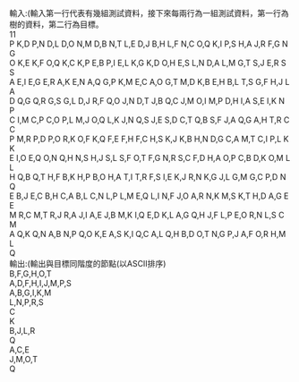 輸入:(輸入第一行代表有幾組測試資料，接下來每兩行為一組測試資料，第一行為樹的資料，第二行為目標。<br>
11<br>
P K,D P,N D,L D,O N,M D,B N,T L,E D,J B,H L,F N,C O,Q K,I P,S H,A J,R F,G N<br>
G<br>
O K,E K,F O,Q K,C K,P E,B P,I E,L K,G K,D O,H E,S L,N D,A L,M G,T S,J E,R S<br>
S<br>
A E,I E,G E,R A,K E,N A,Q G,P K,M E,C A,O G,T M,D K,B E,H B,L T,S G,F H,J L<br>
A<br>
D Q,G Q,R G,S G,L D,J R,F Q,O J,N D,T J,B Q,C J,M O,I M,P D,H I,A S,E I,K N<br>
P<br>
C I,M C,P C,O P,L M,J O,Q L,K J,N Q,S J,E S,D C,T Q,B S,F J,A Q,G A,H T,R C<br>
C<br>
P M,R P,D P,O R,K O,F K,Q F,E F,H F,C H,S K,J K,B H,N D,G C,A M,T C,I P,L K<br>
K<br>
E I,O E,Q O,N Q,H N,S H,J S,L S,F O,T F,G N,R S,C F,D H,A O,P C,B D,K O,M L<br>
L<br>
H Q,B Q,T H,F B,K H,P B,O H,A T,I T,R F,S I,E K,J R,N K,G J,L G,M G,C P,D N<br>
Q<br>
E B,J E,C B,H C,A B,L C,N L,P L,M E,Q L,I N,F J,O A,R N,K M,S K,T H,D A,G E<br>
E<br>
M R,C M,T R,J R,A J,I A,E J,B M,K I,Q E,D K,L A,G Q,H J,F L,P E,O R,N L,S C<br>
M<br>
A Q,K Q,N A,B N,P Q,O K,E A,S K,I Q,C A,L Q,H B,D O,T N,G P,J A,F O,R H,M L<br>
Q<br>
輸出:(輸出與目標同階度的節點(以ASCII排序)<br>
B,F,G,H,O,T<br>
A,D,F,H,I,J,M,P,S<br>
A,B,G,I,K,M<br>
L,N,P,R,S<br>
C<br>
K<br>
B,J,L,R<br>
Q<br>
A,C,E<br>
J,M,O,T<br>
Q<br>